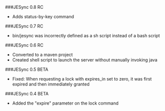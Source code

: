 ###JESync 0.8 RC

- Adds status-by-key command

###JESync 0.7 RC

- bin/jesync was incorrectly defined as a sh script instead of a bash script

###JESync 0.6 RC

- Converted to a maven project
- Created shell script to launch the server without manually invoking java

###JESync 0.5 BETA

- Fixed: When requesting a lock with expires_in set to zero, it was first expired and then immediately granted

###JESync 0.4 BETA

- Added the "expire" parameter on the lock command
